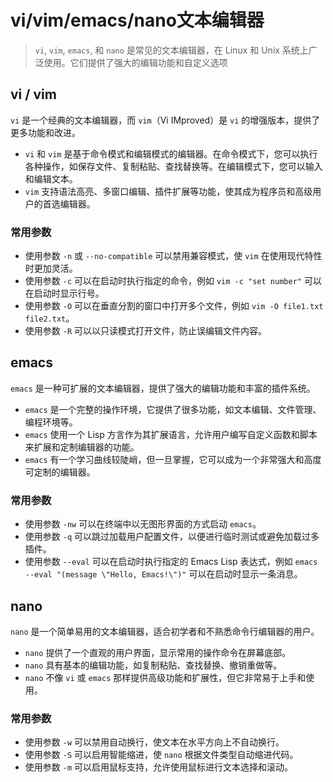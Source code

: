 # vi/vim/emacs/nano文本编辑器



> `vi`, `vim`, `emacs`, 和 `nano` 是常见的文本编辑器，在 Linux 和 Unix 系统上广泛使用。它们提供了强大的编辑功能和自定义选项

## vi / vim

`vi` 是一个经典的文本编辑器，而 `vim`（Vi IMproved）是 `vi` 的增强版本，提供了更多功能和改进。

- `vi` 和 `vim` 是基于命令模式和编辑模式的编辑器。在命令模式下，您可以执行各种操作，如保存文件、复制粘贴、查找替换等。在编辑模式下，您可以输入和编辑文本。
- `vim` 支持语法高亮、多窗口编辑、插件扩展等功能，使其成为程序员和高级用户的首选编辑器。

### 常用参数

- 使用参数 `-n` 或 `--no-compatible` 可以禁用兼容模式，使 `vim` 在使用现代特性时更加灵活。
- 使用参数 `-c` 可以在启动时执行指定的命令，例如 `vim -c "set number"` 可以在启动时显示行号。
- 使用参数 `-O` 可以在垂直分割的窗口中打开多个文件，例如 `vim -O file1.txt file2.txt`。
- 使用参数 `-R` 可以以只读模式打开文件，防止误编辑文件内容。

## emacs

`emacs` 是一种可扩展的文本编辑器，提供了强大的编辑功能和丰富的插件系统。

- `emacs` 是一个完整的操作环境，它提供了很多功能，如文本编辑、文件管理、编程环境等。
- `emacs` 使用一个 Lisp 方言作为其扩展语言，允许用户编写自定义函数和脚本来扩展和定制编辑器的功能。
- `emacs` 有一个学习曲线较陡峭，但一旦掌握，它可以成为一个非常强大和高度可定制的编辑器。

### 常用参数

- 使用参数 `-nw` 可以在终端中以无图形界面的方式启动 `emacs`。
- 使用参数 `-q` 可以跳过加载用户配置文件，以便进行临时测试或避免加载过多插件。
- 使用参数 `--eval` 可以在启动时执行指定的 Emacs Lisp 表达式，例如 `emacs --eval "(message \"Hello, Emacs!\")"` 可以在启动时显示一条消息。

## nano

`nano` 是一个简单易用的文本编辑器，适合初学者和不熟悉命令行编辑器的用户。

- `nano` 提供了一个直观的用户界面，显示常用的操作命令在屏幕底部。
- `nano` 具有基本的编辑功能，如复制粘贴、查找替换、撤销重做等。
- `nano` 不像 `vi` 或 `emacs` 那样提供高级功能和扩展性，但它非常易于上手和使用。

### 常用参数

- 使用参数 `-w` 可以禁用自动换行，使文本在水平方向上不自动换行。
- 使用参数 `-S` 可以启用智能缩进，使 `nano` 根据文件类型自动缩进代码。
- 使用参数 `-m` 可以启用鼠标支持，允许使用鼠标进行文本选择和滚动。